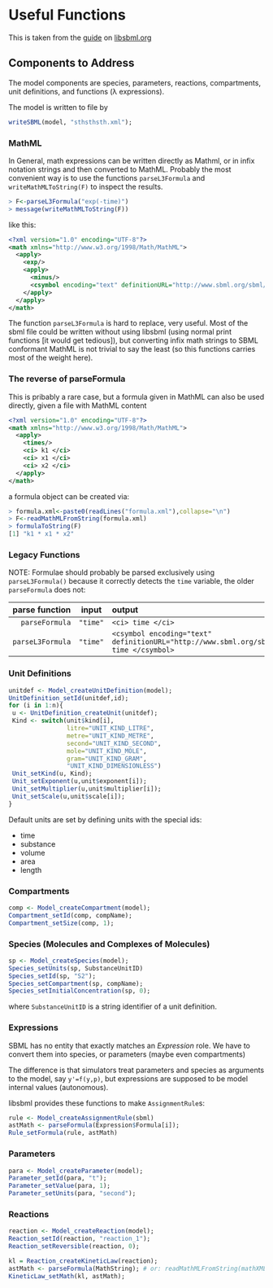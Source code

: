 # Useful Functions

This is taken from the
[guide](http://sbml.org/Software/libSBML/libSBML_R_Example_Programs)
on [libsbml.org](libsbml.org)

## Components to Address

The model components are species, parameters, reactions, compartments,
unit definitions, and functions (λ expressions).

The model is written to file by
```R
writeSBML(model, "sthsthsth.xml");
```

### MathML

In General, math expressions can be written directly as Mathml, or in infix notation strings and then converted to MathML. Probably the most convenient way is to use the functions `parseL3Formula` and `writeMathMLToString(F)` to inspect the results.

```R
> F<-parseL3Formula("exp(-time)")
> message(writeMathMLToString(F))
```
like this:
```xml
<?xml version="1.0" encoding="UTF-8"?>
<math xmlns="http://www.w3.org/1998/Math/MathML">
  <apply>
    <exp/>
    <apply>
      <minus/>
      <csymbol encoding="text" definitionURL="http://www.sbml.org/sbml/symbols/time"> time </csymbol>
    </apply>
  </apply>
</math>
```

The function `parseL3Formula` is hard to replace, very useful. Most of
the sbml file could be written without using libsbml (using normal
print functions [it would get tedious]), but converting infix math
strings to SBML conformant MathML is not trivial to say the least (so
this functions carries most of the weight here).

### The reverse of parseFormula

This is pribably a rare case, but a formula given in MathML can also be used directly, given a file with MathML content
```xml formula.xml
<?xml version="1.0" encoding="UTF-8"?>
<math xmlns="http://www.w3.org/1998/Math/MathML">
  <apply>
    <times/>
    <ci> k1 </ci>
    <ci> x1 </ci>
    <ci> x2 </ci>
  </apply>
</math>
```
a formula object can be created via:
```R
> formula.xml<-paste0(readLines("formula.xml"),collapse="\n")
> F<-readMathMLFromString(formula.xml)
> formulaToString(F)
[1] "k1 * x1 * x2"
```

### Legacy Functions

NOTE: Formulae should probably be parsed exclusively using `parseL3Formula()` because it correctly detects the `time` variable, the older `parseFormula` does not:

|parse function|input|output|
|-------------:|:---:|:-----|
|`parseFormula`|`"time"`|`<ci> time </ci>`|
|`parseL3Formula`|`"time"`|`<csymbol encoding="text" definitionURL="http://www.sbml.org/sbml/symbols/time"> time </csymbol>`|

### Unit Definitions

```R
unitdef <- Model_createUnitDefinition(model);
UnitDefinition_setId(unitdef,id);
for (i in 1:n){
 u <- UnitDefinition_createUnit(unitdef);
 Kind <- switch(unit$kind[i],
                litre="UNIT_KIND_LITRE",
                metre="UNIT_KIND_METRE",
                second="UNIT_KIND_SECOND",
                mole="UNIT_KIND_MOLE",
                gram="UNIT_KIND_GRAM",
                "UNIT_KIND_DIMENSIONLESS")
 Unit_setKind(u, Kind);
 Unit_setExponent(u,unit$exponent[i]);
 Unit_setMultiplier(u,unit$multiplier[i]);
 Unit_setScale(u,unit$scale[i]);
}
```

Default units are set by defining units with the special ids:

- time
- substance
- volume
- area
- length

### Compartments

```R
comp <- Model_createCompartment(model);
Compartment_setId(comp, compName);
Compartment_setSize(comp, 1);
```

### Species (Molecules and Complexes of Molecules)

```R
sp <- Model_createSpecies(model);
Species_setUnits(sp, SubstanceUnitID)
Species_setId(sp, "S2");
Species_setCompartment(sp, compName);
Species_setInitialConcentration(sp, 0);
```

where `SubstanceUnitID` is a string identifier of a unit definition.

### Expressions

SBML has no entity that exactly matches an _Expression_ role. We have to convert them into species, or parameters (maybe even compartments)

The difference is that simulators treat parameters and species as arguments to the model, say `y'=f(y,p)`, but expressions are supposed to be model internal values (autonomous).

libsbml provides these functions to make `AssignmentRule`s:

```R
rule <- Model_createAssignmentRule(sbml)
astMath <- parseFormula(Expression$Formula[i]);
Rule_setFormula(rule, astMath)
```

### Parameters

```R
para <- Model_createParameter(model);
Parameter_setId(para, "t");
Parameter_setValue(para, 1);
Parameter_setUnits(para, "second");

```

### Reactions

```R
reaction <- Model_createReaction(model);
Reaction_setId(reaction, "reaction_1");
Reaction_setReversible(reaction, 0);

kl = Reaction_createKineticLaw(reaction);
astMath <- parseFormula(MathString); # or: readMathMLFromString(mathXMLString);
KineticLaw_setMath(kl, astMath);

```
  

